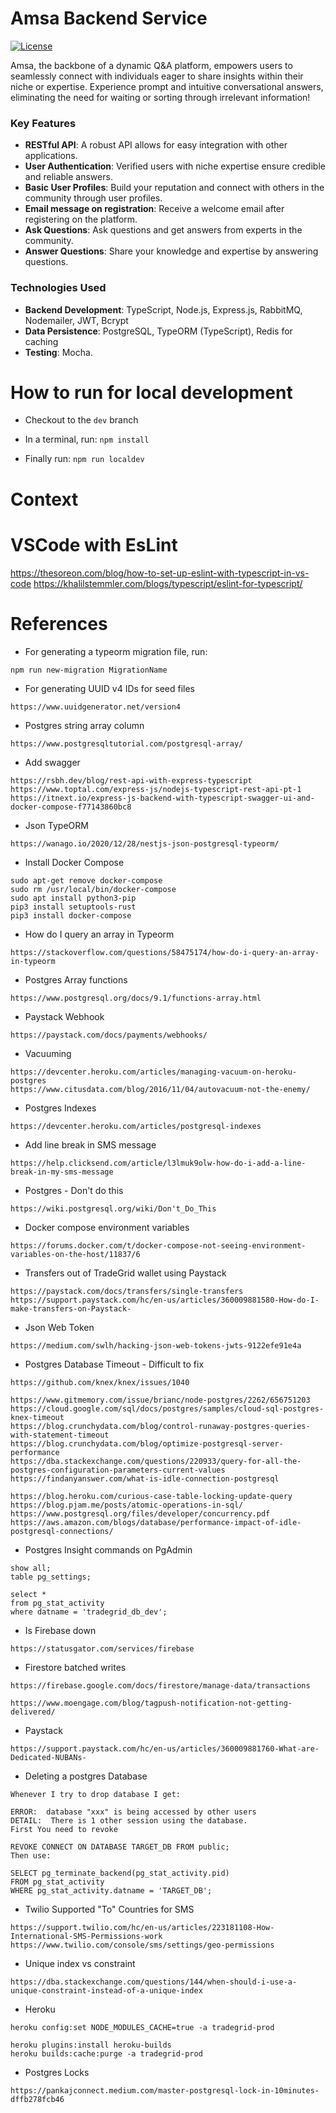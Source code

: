 # Amsa Backend Service

[![License](https://img.shields.io/badge/License-MIT-blue.svg)](https://opensource.org/licenses/MIT)

Amsa, the backbone of a dynamic Q&A platform, empowers users to seamlessly connect with individuals eager to share insights within their niche or expertise. Experience prompt and intuitive conversational answers, eliminating the need for waiting or sorting through irrelevant information!


### Key Features

- **RESTful API**: A robust API allows for easy integration with other applications.
- **User Authentication**: Verified users with niche expertise ensure credible and reliable answers.
- **Basic User Profiles**: Build your reputation and connect with others in the community through user profiles.
- **Email message on registration**: Receive a welcome email after registering on the platform.
- **Ask Questions**: Ask questions and get answers from experts in the community.
- **Answer Questions**: Share your knowledge and expertise by answering questions.


### Technologies Used

- **Backend Development**: TypeScript, Node.js, Express.js, RabbitMQ, Nodemailer, JWT, Bcrypt
- **Data Persistence**: PostgreSQL, TypeORM (TypeScript), Redis for caching
- **Testing**: Mocha. 


# How to run for local development
- Checkout to the `dev` branch

- In a terminal, run:
```npm install```

- Finally run:
```npm run localdev```


# Context



# VSCode with EsLint
https://thesoreon.com/blog/how-to-set-up-eslint-with-typescript-in-vs-code
https://khalilstemmler.com/blogs/typescript/eslint-for-typescript/


# References

- For generating a typeorm migration file, run:
 ```
 npm run new-migration MigrationName
 ```

- For generating UUID v4 IDs for seed files
```
https://www.uuidgenerator.net/version4
```

- Postgres string array column
```
https://www.postgresqltutorial.com/postgresql-array/
```

- Add swagger
```
https://rsbh.dev/blog/rest-api-with-express-typescript
https://www.toptal.com/express-js/nodejs-typescript-rest-api-pt-1
https://itnext.io/express-js-backend-with-typescript-swagger-ui-and-docker-compose-f77143860bc8
```

- Json TypeORM
```
https://wanago.io/2020/12/28/nestjs-json-postgresql-typeorm/
```

- Install Docker Compose
```
sudo apt-get remove docker-compose
sudo rm /usr/local/bin/docker-compose
sudo apt install python3-pip
pip3 install setuptools-rust
pip3 install docker-compose
```

- How do I query an array in Typeorm
```
https://stackoverflow.com/questions/58475174/how-do-i-query-an-array-in-typeorm
```

- Postgres Array functions
```
https://www.postgresql.org/docs/9.1/functions-array.html
```

- Paystack Webhook
```
https://paystack.com/docs/payments/webhooks/
```

- Vacuuming
```
https://devcenter.heroku.com/articles/managing-vacuum-on-heroku-postgres
https://www.citusdata.com/blog/2016/11/04/autovacuum-not-the-enemy/
```

- Postgres Indexes
```
https://devcenter.heroku.com/articles/postgresql-indexes
```

- Add line break in SMS message
```
https://help.clicksend.com/article/l3lmuk9olw-how-do-i-add-a-line-break-in-my-sms-message
```

- Postgres - Don't do this
```
https://wiki.postgresql.org/wiki/Don't_Do_This
```

- Docker compose environment variables 
```
https://forums.docker.com/t/docker-compose-not-seeing-environment-variables-on-the-host/11837/6
```

- Transfers out of TradeGrid wallet using Paystack
```
https://paystack.com/docs/transfers/single-transfers
https://support.paystack.com/hc/en-us/articles/360009881580-How-do-I-make-transfers-on-Paystack-
```

- Json Web Token
```
https://medium.com/swlh/hacking-json-web-tokens-jwts-9122efe91e4a
```

- Postgres Database Timeout - Difficult to fix
```
https://github.com/knex/knex/issues/1040

https://www.gitmemory.com/issue/brianc/node-postgres/2262/656751203
https://cloud.google.com/sql/docs/postgres/samples/cloud-sql-postgres-knex-timeout
https://blog.crunchydata.com/blog/control-runaway-postgres-queries-with-statement-timeout
https://blog.crunchydata.com/blog/optimize-postgresql-server-performance
https://dba.stackexchange.com/questions/220933/query-for-all-the-postgres-configuration-parameters-current-values
https://findanyanswer.com/what-is-idle-connection-postgresql

https://blog.heroku.com/curious-case-table-locking-update-query
https://blog.pjam.me/posts/atomic-operations-in-sql/
https://www.postgresql.org/files/developer/concurrency.pdf
https://aws.amazon.com/blogs/database/performance-impact-of-idle-postgresql-connections/
```

- Postgres Insight commands on PgAdmin
```
show all;
table pg_settings;

select *
from pg_stat_activity
where datname = 'tradegrid_db_dev';
```

- Is Firebase down
```
https://statusgator.com/services/firebase
```

- Firestore batched writes
```
https://firebase.google.com/docs/firestore/manage-data/transactions
```

```
https://www.moengage.com/blog/tagpush-notification-not-getting-delivered/
```

- Paystack
```
https://support.paystack.com/hc/en-us/articles/360009881760-What-are-Dedicated-NUBANs-
```

- Deleting a postgres Database
```
Whenever I try to drop database I get:

ERROR:  database "xxx" is being accessed by other users
DETAIL:  There is 1 other session using the database.
First You need to revoke

REVOKE CONNECT ON DATABASE TARGET_DB FROM public;
Then use:

SELECT pg_terminate_backend(pg_stat_activity.pid)
FROM pg_stat_activity
WHERE pg_stat_activity.datname = 'TARGET_DB';
```

- Twilio Supported "To" Countries for SMS
```
https://support.twilio.com/hc/en-us/articles/223181108-How-International-SMS-Permissions-work
https://www.twilio.com/console/sms/settings/geo-permissions
```

- Unique index vs constraint
```
https://dba.stackexchange.com/questions/144/when-should-i-use-a-unique-constraint-instead-of-a-unique-index
```

- Heroku
```
heroku config:set NODE_MODULES_CACHE=true -a tradegrid-prod

heroku plugins:install heroku-builds
heroku builds:cache:purge -a tradegrid-prod
```

- Postgres Locks
```
https://pankajconnect.medium.com/master-postgresql-lock-in-10minutes-dffb278fcb46
```
